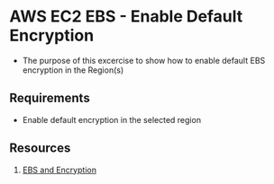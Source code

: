 # AWS EC2 EBS - Enable Default Encryption
- The purpose of this excercise to show how to enable default EBS encryption in the Region(s)

## Requirements
- Enable default encryption in the selected region

## Resources
1. [EBS and Encryption](https://docs.aws.amazon.com/AWSEC2/latest/UserGuide/EBSEncryption.html#encryption-by-default)